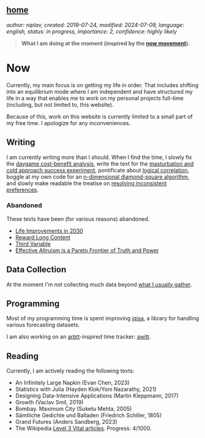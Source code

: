 [home](./index.md)
------------------

*author: niplav, created: 2019-07-24, modified: 2024-07-09, language: english, status: in progress, importance: 2, confidence: highly likely*

> __What I am doing at the moment (inspired by the
> [now movement](https://nownownow.com/about)).__

Now
====

Currently, my main focus is on getting my life in order. That includes
shifting into an equilibrium mode where I am independent and have
structured my life in a way that enables me to work on my personal
projects full-time (including, but not limited to, this website).

Because of this, work on this website is currently limited to a small
part of my free time. I apologize for any inconveniences.

Writing
-------

I am currently writing more than I should. When I find the time, I slowly
fix the [daygame cost-benefit analysis](./daygame_cost_benefit.md),
write the text for the [masturbation and cold approach success
experiment](./masturbation_and_attractiveness.md), pontificate
about [logical correlation](./logical.html), boggle at my own code
for an [n-dimensional diamond-square algorithm](./diamond.html),
and slowly make readable the treatise on [resolving inconsistent
preferences](./resolving.html).

### Abandoned

These texts have been (for various reasons) abandoned.

* [Life Improvements in 2030](./attic/life_improvements_2030.html)
* [Reward Long Content](./attic/reward.html)
* [Third Variable](./attic/third.html)
* [Effective Altruism is a Pareto Frontier of Truth and Power](./attic/eacrit.html)

Data Collection
----------------

At the moment I'm not collecting much data beyond [what I usually
gather](./data.md).

Programming
-----------

Most of my programming time is spent improving
[iqisa](https://github.com/niplav/iqisa), a library for handling various
forecasting datasets.

I am also working on an [arbtt](https://arbtt.nomeata.de/)-inspired time
tracker: [awitt](https://github.com/niplav/awitt).

Reading
--------

Currently, I am actively reading the following texts:

* An Infinitely Large Napkin (Evan Chen, 2023)
* Statistics with Julia (Hayden Klok/Yoni Nazarathy, 2021)
* Designing Data-Intensive Applications (Martin Kleppmann, 2017)
* Growth (Vaclav Smil, 2019)
* Bombay. Maximum City (Suketu Mehta, 2005)
* Sämtliche Gedichte und Balladen (Friedrich Schiller, 1805)
* Grand Futures (Anders Sandberg, 2023)
* The Wikipedia [Level 3 Vital articles](https://en.wikipedia.org/wiki/Wikipedia%3AVital_articles). Progress: 4/1000.
